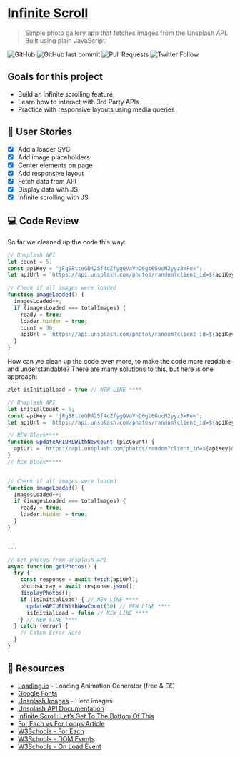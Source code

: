 # [Infinite Scroll](https://josephgattuso.github.io/infinite-scroll)

> Simple photo gallery app that fetches images from the Unsplash API. Built using plain JavaScript.

![GitHub](https://img.shields.io/github/license/josephgattuso/infinite-scroll?style=flat-square)
![GitHub last commit](https://img.shields.io/github/last-commit/josephgattuso/infinite-scroll?style=flat-square)
![Pull Requests](https://img.shields.io/badge/pull_requests-welcome-blue?style=flat-square)
![Twitter Follow](https://img.shields.io/twitter/follow/joeetuso?style=flat-square)

## Goals for this project

- Build an infinite scrolling feature
- Learn how to interact with 3rd Party APIs
- Practice with responsive layouts using media queries

<!-- ## 🚀 Quick start -->

## 📖 User Stories

- [x] Add a loader SVG
- [x] Add image placeholders
- [x] Center elements on page
- [x] Add responsive layout
- [x] Fetch data from API
- [x] Display data with JS
- [x] Infinite scrolling with JS

## 💻 Code Review

So far we cleaned up the code this way:

```js
// Unsplash API
let count = 5;
const apiKey = "jFgS8tteGD425f4oZfygQVaVnD6gt6GucN2yyz3xFek";
let apiUrl = `https://api.unsplash.com/photos/random?client_id=${apiKey}&count=${count}`;

// Check if all images were loaded
function imageLoaded() {
  imagesLoaded++;
  if (imagesLoaded === totalImages) {
    ready = true;
    loader.hidden = true;
    count = 30;
    apiUrl = `https://api.unsplash.com/photos/random?client_id=${apiKey}&count=${count}`;
  }
}
```

How can we clean up the code even more, to make the code more readable and understandable? There are many solutions to this, but here is one approach:

```js
zlet isInitialLoad = true // NEW LINE ****

// Unsplash API
let initialCount = 5;
const apiKey = 'jFgS8tteGD425f4oZfygQVaVnD6gt6GucN2yyz3xFek';
let apiUrl = `https://api.unsplash.com/photos/random?client_id=${apiKey}&count=${initialCount}`;

// NEW Block****
function updateAPIURLWithNewCount (picCount) {
  apiUrl = `https://api.unsplash.com/photos/random?client_id=${apiKey}&count=${picCount}`;
}
// NEW Block*****


// Check if all images were loaded
function imageLoaded() {
  imagesLoaded++;
  if (imagesLoaded === totalImages) {
    ready = true;
    loader.hidden = true;
  }
}


...

// Get photos from Unsplash API
async function getPhotos() {
  try {
    const response = await fetch(apiUrl);
    photosArray = await response.json();
    displayPhotos();
    if (isInitialLoad) { // NEW LINE ****
      updateAPIURLWithNewCount(30) // NEW LINE ****
      isInitialLoad = false // NEW LINE ****
    } // NEW LINE ****
  } catch (error) {
    // Catch Error Here
  }
}
```

## 🔗 Resources

- [Loading.io](https://loading.io) - Loading Animation Generator (free & ££)
- [Google Fonts](https://fonts.google.com)
- [Unsplash Images](https://unsplash.com/) - Hero images
- [Unsplash API Documentation](https://unsplash.com/documentation#creating-a-developer-account)
- [Infinite Scroll: Let’s Get To The Bottom Of This](https://www.smashingmagazine.com/2013/05/infinite-scrolling-lets-get-to-the-bottom-of-this)
- [For Each vs For Loops Article](https://alligator.io/js/foreach-vs-for-loops)
- [W3Schools - For Each](https://www.w3schools.com/jsref/jsref_foreach.asp)
- [W3Schools - DOM Events](https://www.w3schools.com/jsref/dom_obj_event.asp)
- [W3Schools - On Load Event](https://www.w3schools.com/jsref/event_onload.asp)
